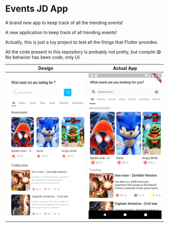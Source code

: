 # Events JD App

A brand new app to keep track of all the trending events!

A new application to keep track of all trending events!

Actually, this is just a toy project to test all the things that Flutter provides.

All the code present in this repository is probably not pretty, but compile 😅. No behavior has been code, only UI.

|                   Design                    |                 Actual App                  |
|                  ---------                  |                  ---------                  |
|![Events App Design](./EventsAppDesign.png) | ![Events App Mobile](./EventsAppMobile.png) |
